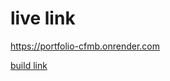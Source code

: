 # live link
https://portfolio-cfmb.onrender.com

[build link](https://dashboard.render.com/static/srv-cp2o474f7o1s73bkepd0/deploys/dep-cp2ogd21hbls7381vl5g)
